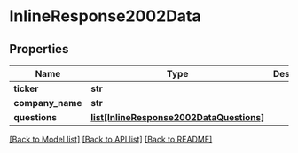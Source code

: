# InlineResponse2002Data

## Properties
Name | Type | Description | Notes
------------ | ------------- | ------------- | -------------
**ticker** | **str** |  | 
**company_name** | **str** |  | 
**questions** | [**list[InlineResponse2002DataQuestions]**](InlineResponse2002DataQuestions.md) |  | 

[[Back to Model list]](../README.md#documentation-for-models) [[Back to API list]](../README.md#documentation-for-api-endpoints) [[Back to README]](../README.md)


